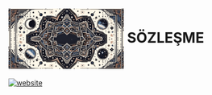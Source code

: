# <img src="static/logo/logo.png" style="height: 120px; vertical-align: middle"> SÖZLEŞME
[![website](https://img.shields.io/badge/website-showcase-orange)](https://ummulahid.github.io/sozlesme/)


